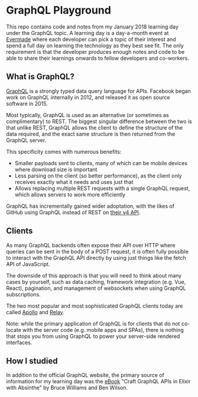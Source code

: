 # GraphQL Playground

This repo contains code and notes from my January 2018 learning day under the GraphQL topic. A learning day is a day-a-month event at [Evermade](https://www.evermade.fi) where each developer can pick a topic of their interest and spend a full day on learning the technology as they best see fit. The only requirement is that the developer produces enough notes and code to be able to share their learnings onwards to fellow developers and co-workers.


## What is GraphQL?

[GraphQL](http://graphql.org/) is a strongly typed data query language for APIs. Facebook began work on GraphQL internally in 2012, and released it as open source software in 2015.

Most typically, GraphQL is used as an alternative (or sometimes as complimentary) to REST. The biggest singular difference between the two is that unlike REST, GraphQL allows the client to define the structure of the data required, and the exact same structure is then returned from the GraphQL server.

This specificity comes with numerous benefits:

- Smaller payloads sent to clients, many of which can be mobile devices where download size is important
- Less parsing on the client (so better performance), as the client only receives exactly what it needs and uses just that
- Allows replacing multiple REST requests with a single GraphQL request, which allows servers to work more efficiently

GraphQL has incrementally gained wider adoptation, with the likes of GitHub using GraphQL instead of REST on [their v4 API](https://developer.github.com/v4/).


## Clients

As many GraphQL backends often expose their API over HTTP where queries can be sent in the body of a POST request, it is often fully possible to interact with the GraphQL API directly by using just things like the fetch API of JavaScript.

The downside of this approach is that you will need to think about many cases by yourself, such as data caching, framework integration (e.g. Vue, React), pagination, and management of websockets when using GraphQL subscriptions.

The two most popular and most sophisticated GraphQL clients today are called [Apollo](https://www.apollographql.com/) and [Relay](https://facebook.github.io/relay/).



Note: while the primary application of GraphQL is for clients that do not co-locate with the server code (e.g. mobile apps and SPAs), there is nothing that stops you from using GraphQL to power your server-side rendered interfaces.


## How I studied

In addition to the official GraphQL website, the primary source of information for my learning day was the [eBook](https://pragprog.com/book/wwgraphql/craft-graphql-apis-in-elixir-with-absinthe) "Craft GraphQL APIs in Elixir with Absinthe" by Bruce Williams and Ben Wilson.
